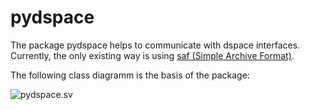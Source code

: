 # pydspace
The package pydspace helps to communicate with dspace interfaces. Currently, the only existing way is using
[saf (Simple Archive Format)](saf).

The following class diagramm is the basis of the package:

![pydspace.sv](https://gitlab.hrz.uni-marburg.de/dspace7/pydspace/-/wikis/uploads/1acc907ff46319bc2838e3aa658413b9/pydspace.svg)
